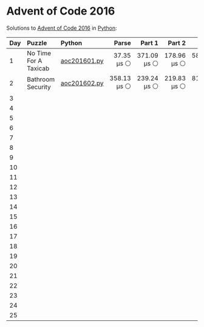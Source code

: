 # Advent of Code 2016

Solutions to [Advent of Code 2016](https://adventofcode.com/2016/) in [Python](https://www.python.org/):

| Day  | Puzzle                | Python                                                |       Parse |      Part 1 |      Part 2 |       Total |
| :--- | :-------------------- | :---------------------------------------------------- | ----------: | ----------: | ----------: | ----------: |
| 1    | No Time For A Taxicab | [aoc201601.py](01_no_time_for_a_taxicab/aoc201601.py) |  37.35 μs ⚪️ | 371.09 μs ⚪️ | 178.96 μs ⚪️ | 587.39 μs ⚪️ |
| 2    | Bathroom Security     | [aoc201602.py](02_bathroom_security/aoc201602.py)     | 358.13 μs ⚪️ | 239.24 μs ⚪️ | 219.83 μs ⚪️ | 817.20 μs ⚪️ |
| 3    |                       |                                                       |             |             |             |             |
| 4    |                       |                                                       |             |             |             |             |
| 5    |                       |                                                       |             |             |             |             |
| 6    |                       |                                                       |             |             |             |             |
| 7    |                       |                                                       |             |             |             |             |
| 8    |                       |                                                       |             |             |             |             |
| 9    |                       |                                                       |             |             |             |             |
| 10   |                       |                                                       |             |             |             |             |
| 11   |                       |                                                       |             |             |             |             |
| 12   |                       |                                                       |             |             |             |             |
| 13   |                       |                                                       |             |             |             |             |
| 14   |                       |                                                       |             |             |             |             |
| 15   |                       |                                                       |             |             |             |             |
| 16   |                       |                                                       |             |             |             |             |
| 17   |                       |                                                       |             |             |             |             |
| 18   |                       |                                                       |             |             |             |             |
| 19   |                       |                                                       |             |             |             |             |
| 20   |                       |                                                       |             |             |             |             |
| 21   |                       |                                                       |             |             |             |             |
| 22   |                       |                                                       |             |             |             |             |
| 23   |                       |                                                       |             |             |             |             |
| 24   |                       |                                                       |             |             |             |             |
| 25   |                       |                                                       |             |             |             |             |
